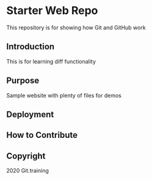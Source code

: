 # Starter Web Repo

This repository is for showing how Git and GitHub work
## Introduction
This is for learning diff functionality

## Purpose

Sample website with plenty of files for demos
## Deployment

## How to Contribute

## Copyright
2020 Git.training
